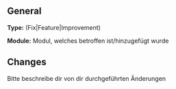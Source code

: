 ## General
**Type:** (Fix|Feature|Improvement) 

**Module:** Modul, welches betroffen ist/hinzugefügt wurde

## Changes
Bitte beschreibe dir von dir durchgeführten Änderungen
